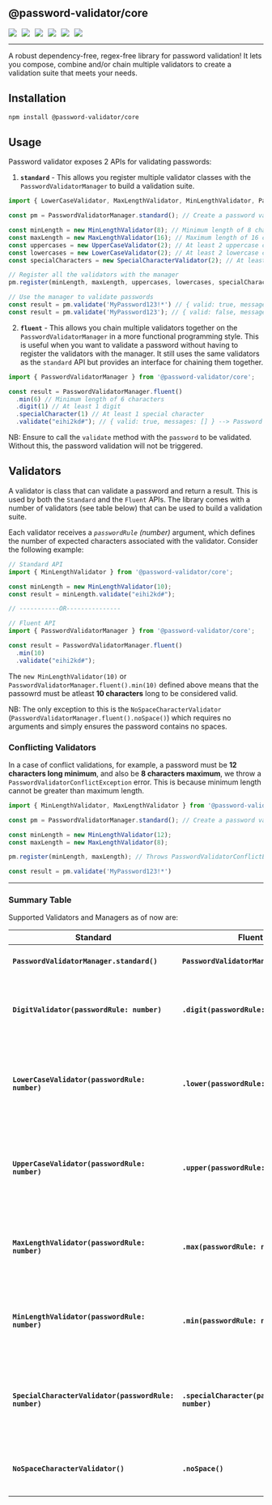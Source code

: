 ## @password-validator/core

<div style="display:flex; gap:10px; flex-wrap:wrap">
  <a href="https://www.npmjs.com/package/@password-validator/core" style="text-decoration:none">
    <img src="https://img.shields.io/npm/v/@password-validator/core.svg"  />
  </a>

  <a href="https://www.npmjs.com/package/@password-validator/core" style="text-decoration:none">
    <img src="https://img.shields.io/npm/dt/@password-validator/core.svg" />
  </a>

  <a href="https://github.com/Theshedman/password-validator.js" style="text-decoration:none">
    <img src="https://img.shields.io/github/actions/workflow/status/Theshedman/password-validator.js/.github%2Fworkflows%2Frelease.yaml
?branch=main" />
  </a>

  <a href="https://github.com/Theshedman/password-validator.js" style="text-decoration:none">
    <img src="https://img.shields.io/github/issues/Theshedman/password-validator.js"  />
  </a>

  <a href="https://github.com/Theshedman/password-validator.js" style="text-decoration:none">
    <img src="https://img.shields.io/github/issues-pr/Theshedman/password-validator.js"  />
  </a>

  <a href="https://github.com/Theshedman/password-validator.js" style="text-decoration:none">
    <img src="https://img.shields.io/npm/l/%40password-validator%2Fcore"  />
  </a>
</div>

---

A robust dependency-free, regex-free library for password validation! It lets you compose, combine and/or chain multiple validators to create a validation suite that meets your needs.

## Installation

```bash
npm install @password-validator/core
```

## Usage

Password validator exposes 2 APIs for validating passwords:

1. __`standard`__ - This allows you register multiple validator classes with the `PasswordValidatorManager` to build a validation suite.

```ts
import { LowerCaseValidator, MaxLengthValidator, MinLengthValidator, PasswordValidatorManager, SpecialCharacterValidator, UpperCaseValidator } from '@password-validator/core';

const pm = PasswordValidatorManager.standard(); // Create a password validator manager

const minLength = new MinLengthValidator(8); // Minimum length of 8 characters
const maxLength = new MaxLengthValidator(16); // Maximum length of 16 characters
const uppercases = new UpperCaseValidator(2); // At least 2 uppercase characters
const lowercases = new LowerCaseValidator(2); // At least 2 lowercase characters
const specialCharacters = new SpecialCharacterValidator(2); // At least 2 special characters

// Register all the validators with the manager
pm.register(minLength, maxLength, uppercases, lowercases, specialCharacters);

// Use the manager to validate passwords
const result = pm.validate('MyPassword123!*') // { valid: true, messages: [] } --> Password is valid
const result = pm.validate('MyPassword123'); // { valid: false, messages: ['must contain at least 2 special characters.'] } --> Password is invalid
```

2. __`fluent`__ - This allows you chain multiple validators together on the `PasswordValidatorManager` in a more functional programming style. This is useful when you want to validate a password without having to register the validators with the manager.
It still uses the same validators as the `standard` API but provides an interface for chaining them together.


```ts
import { PasswordValidatorManager } from '@password-validator/core';

const result = PasswordValidatorManager.fluent()
  .min(6) // Minimum length of 6 characters
  .digit(1) // At least 1 digit
  .specialCharacter(1) // At least 1 special character
  .validate("eihi2kd#"); // { valid: true, messages: [] } --> Password is valid
```

NB: Ensure to call the `validate` method with the `password` to be validated. Without this, the password validation will not be triggered.


## Validators

A validator is class that can validate a password and return a result. This is used by both the `Standard` and the `Fluent` APIs. The library comes with a number of validators (see table below) that can be used to build a validation suite.

Each validator receives a _`passwordRule` (number)_ argument, which defines the number of expected characters associated with the validator.
Consider the following example:

```ts
// Standard API
import { MinLengthValidator } from '@password-validator/core';

const minLength = new MinLengthValidator(10);
const result = minLength.validate("eihi2kd#");

// -----------OR---------------

// Fluent API
import { PasswordValidatorManager } from '@password-validator/core';

const result = PasswordValidatorManager.fluent()
  .min(10)
  .validate("eihi2kd#");
```

The `new MinLengthValidator(10)` or `PasswordValidatorManager.fluent().min(10)`  defined above means that the passowrd must be atleast __10 characters__ long to be considered valid.

NB: The only exception to this is the `NoSpaceCharacterValidator` (`PasswordValidatorManager.fluent().noSpace()`) which requires no arguments and simply ensures the password contains no spaces.

### Conflicting Validators

In a case of conflict validations, for example, a password must be __12 characters long minimum__, and also be __8 characters maximum__, we throw
a `PasswordValidatorConflictException` error. This is because minimum length cannot be greater than maximum length.

```ts
import { MinLengthValidator, MaxLengthValidator } from '@password-validator/core';

const pm = PasswordValidatorManager.standard(); // Create a password validator manager

const minLength = new MinLengthValidator(12);
const maxLength = new MaxLengthValidator(8);

pm.register(minLength, maxLength); // Throws PasswordValidatorConflictException --> `minLength cannot be greater than maxLength`

const result = pm.validate('MyPassword123!*')
```
---

### Summary Table

Supported Validators and Managers as of now are:

| Standard | Fluent   |Description|
|----------|----------|----------|
|**`PasswordValidatorManager.standard()`**|**`PasswordValidatorManager.fluent()`**|The base instance use for validation|
|**`DigitValidator(passwordRule: number)`**|**`.digit(passwordRule: number)`**|specifies password must include passwordRule number of digits|
|**`LowerCaseValidator(passwordRule: number)`**|**`.lower(passwordRule: number)`**|specifies password must include at least passwordRule number of lowercase character(s)|
|**`UpperCaseValidator(passwordRule: number)`**|**`.upper(passwordRule: number)`**|specifies password must include at least passwordRule number of uppercase character(s)|
|**`MaxLengthValidator(passwordRule: number)`**|**`.max(passwordRule: number)`**|specifies password must not exceed passwordRule number of character(s)|
|**`MinLengthValidator(passwordRule: number)`**|**`.min(passwordRule: number)`**|specifies password must not be less than passwordRule number of character(s)|
|**`SpecialCharacterValidator(passwordRule: number)`**|**`.specialCharacter(passwordRule: number)`**|	specifies password must include at least passwordRule number of special character(s)|
|**`NoSpaceCharacterValidator()`**|**`.noSpace()`**|specifies password must not include spaces|

